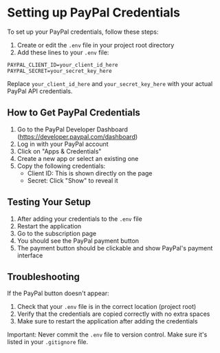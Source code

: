 # Setting up PayPal Credentials

To set up your PayPal credentials, follow these steps:

1. Create or edit the `.env` file in your project root directory
2. Add these lines to your `.env` file:
```
PAYPAL_CLIENT_ID=your_client_id_here
PAYPAL_SECRET=your_secret_key_here
```

Replace `your_client_id_here` and `your_secret_key_here` with your actual PayPal API credentials.

## How to Get PayPal Credentials

1. Go to the PayPal Developer Dashboard (https://developer.paypal.com/dashboard)
2. Log in with your PayPal account
3. Click on "Apps & Credentials"
4. Create a new app or select an existing one
5. Copy the following credentials:
   - Client ID: This is shown directly on the page
   - Secret: Click "Show" to reveal it

## Testing Your Setup

1. After adding your credentials to the `.env` file
2. Restart the application
3. Go to the subscription page
4. You should see the PayPal payment button
5. The payment button should be clickable and show PayPal's payment interface

## Troubleshooting

If the PayPal button doesn't appear:
1. Check that your `.env` file is in the correct location (project root)
2. Verify that the credentials are copied correctly with no extra spaces
3. Make sure to restart the application after adding the credentials

Important: Never commit the `.env` file to version control. Make sure it's listed in your `.gitignore` file.
